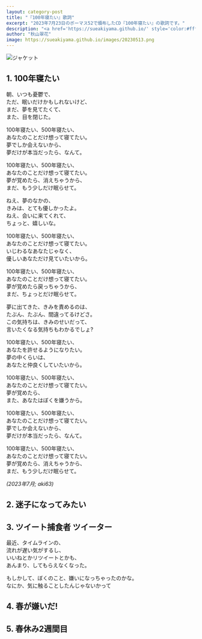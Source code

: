 ```yaml
---
layout: category-post
title: "『100年寝たい』歌詞"
excerpt: "2023年7月23日のボーマス52で頒布したCD『100年寝たい』の歌詞です。"
description: "<a href='https://sueakiyama.github.io/' style='color:#ffffff'><u>Le Site Web de Suika Akiyama</u></a>"
author: "秋山翠花"
image: https://sueakiyama.github.io/images/20230513.png
---
```


![ジャケット](https://sueakiyama.github.io/images/20230513.png)

## 1. 100年寝たい

朝、いつも憂鬱で、  
ただ、眠いだけかもしれないけど、  
まだ、夢を見てたくて、  
また、目を閉じた。

100年寝たい、500年寝たい、  
あなたのことだけ想って寝てたい。  
夢でしか会えないから、  
夢だけが本当だったら、なんて。

100年寝たい、500年寝たい、  
あなたのことだけ想って寝てたい。  
夢が覚めたら、消えちゃうから、  
まだ、もう少しだけ眠らせて。

ねえ、夢のなかの、  
きみは、とても優しかったよ。  
ねえ、会いに来てくれて、  
ちょっと、嬉しいな。

100年寝たい、500年寝たい、  
あなたのことだけ想って寝てたい。  
いじわるなあなたじゃなく、  
優しいあなただけ見ていたいから。

100年寝たい、500年寝たい、  
あなたのことだけ想って寝てたい。  
夢が覚めたら戻っちゃうから、  
まだ、ちょっとだけ眠らせて。

夢に出てきた、きみを責めるのは、  
たぶん、たぶん、間違ってるけどさ。  
この気持ちは、きみのせいだって、  
言いたくなる気持ちもわかるでしょ?

100年寝たい、500年寝たい、  
あなたを許せるようになりたい。  
夢の中くらいは、  
あなたと仲良くしていたいから。

100年寝たい、500年寝たい、  
あなたのことだけ想って寝てたい。  
夢が覚めたら、  
また、あなたはぼくを嫌うから。

100年寝たい、500年寝たい、  
あなたのことだけ想って寝てたい。  
夢でしか会えないから、  
夢だけが本当だったら、なんて。

100年寝たい、500年寝たい、  
あなたのことだけ想って寝てたい。  
夢が覚めたら、消えちゃうから、  
まだ、もう少しだけ眠らせて。

*(2023年7月; aki63)*

## 2. 迷子になってみたい

## 3. ツイート捕食者 ツイーター

最近、タイムラインの、  
流れが遅い気がするし、  
いいねとかリツイートとかも、  
あんまり、してもらえなくなった。

もしかして、ぼくのこと、嫌いになっちゃったのかな。  
なにか、気に触ることしたんじゃないかって

## 4. 春が嫌いだ!

## 5. 春休み2週間目

